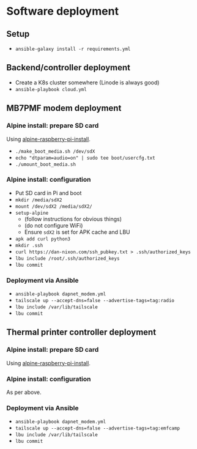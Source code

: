 # Software deployment

## Setup

- `ansible-galaxy install -r requirements.yml`

## Backend/controller deployment

- Create a K8s cluster somewhere (Linode is always good)
- `ansible-playbook cloud.yml`

## MB7PMF modem deployment

### Alpine install: prepare SD card

Using [alpine-raspberry-pi-install](https://github.com/DanNixon/alpine-raspberry-pi-install).

- `./make_boot_media.sh /dev/sdX`
- `echo "dtparam=audio=on" | sudo tee boot/usercfg.txt`
- `./umount_boot_media.sh`

### Alpine install: configuration

- Put SD card in Pi and boot
- `mkdir /media/sdX2`
- `mount /dev/sdX2 /media/sdX2/`
- `setup-alpine`
  - (follow instructions for obvious things)
  - (do not configure WiFi)
  - Ensure `sdX2` is set for APK cache and LBU
- `apk add curl python3`
- `mkdir .ssh`
- `curl https://dan-nixon.com/ssh_pubkey.txt > .ssh/authorized_keys`
- `lbu include /root/.ssh/authorized_keys`
- `lbu commit`

### Deployment via Ansible

- `ansible-playbook dapnet_modem.yml`
- `tailscale up --accept-dns=false --advertise-tags=tag:radio`
- `lbu include /var/lib/tailscale`
- `lbu commit`

## Thermal printer controller deployment

### Alpine install: prepare SD card

Using [alpine-raspberry-pi-install](https://github.com/DanNixon/alpine-raspberry-pi-install).

### Alpine install: configuration

As per above.

### Deployment via Ansible

- `ansible-playbook dapnet_modem.yml`
- `tailscale up --accept-dns=false --advertise-tags=tag:emfcamp`
- `lbu include /var/lib/tailscale`
- `lbu commit`
